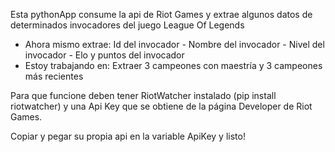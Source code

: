 Esta pythonApp consume la api de Riot Games y extrae algunos datos de determinados invocadores del juego League Of Legends
- Ahora mismo extrae: Id del invocador - Nombre del invocador - Nivel del invocador - Elo y puntos del invocador
- Estoy trabajando en: Extraer 3 campeones con maestría y 3 campeones más recientes

Para que funcione deben tener RiotWatcher instalado (pip install riotwatcher) y una Api Key que se obtiene de la página Developer de Riot Games.

Copiar y pegar su propia api en la variable ApiKey y listo!
